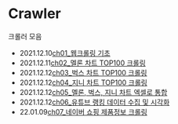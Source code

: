 # Crawler
크롤러 모음

- 2021.12.10[ch01_웹크롤링 기초]()
- 2021.12.11[ch02_멜론 차트 TOP100 크롤링]()
- 2021.12.12[ch03_벅스 차트 TOP100 크롤링]()
- 2021.12.12[ch04_지니 차트 TOP100 크롤링]()
- 2021.12.12[ch05_멜론, 벅스, 지니 차트 엑셀로 통합]()
- 2021.12.12[ch06_유튜브 랭킹 데이터 수집 및 시각화]()
- 22.01.09[ch07_네이버 쇼핑 제품정보 크롤링]()
